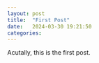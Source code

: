 ```yaml
---
layout: post
title:  "First Post"
date:   2024-03-30 19:21:50 
categories: 
---
```


Acutally, this is the first post. 

